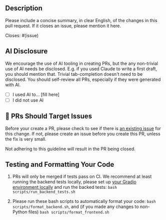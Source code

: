 ## Description

Please include a concise summary, in clear English, of the changes in this pull request. If it closes an issue, please mention it here.

Closes: #(issue)

## AI Disclosure

We encourage the use of AI tooling in creating PRs, but the any non-trivial use of AI needs be disclosed. E.g. if you used Claude to write a first draft, you should mention that. Trivial tab-completion doesn't need to be disclosed. You should self-review all PRs, especially if they were generated with AI.

- [ ] I used AI to... [fill here]
- [ ] I did not use AI

## 🎯 PRs Should Target Issues

Before your create a PR, please check to see if there is [an existing issue](https://github.com/gradio-app/gradio/issues) for this change. If not, please create an issue before you create this PR, unless the fix is very small. 

Not adhering to this guideline will result in the PR being closed. 

## Testing and Formatting Your Code

1. PRs will only be merged if tests pass on CI. We recommend at least running the backend tests locally, please set up [your Gradio environment locally](https://github.com/gradio-app/gradio/blob/main/CONTRIBUTING.md) and run the backed tests: `bash scripts/run_backend_tests.sh`

2. Please run these bash scripts to automatically format your code: `bash scripts/format_backend.sh`, and (if you made any changes to non-Python files) `bash scripts/format_frontend.sh`
  
